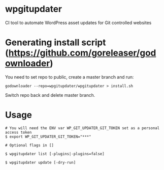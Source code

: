 # wpgitupdater
CI tool to automate WordPress asset updates for Git controlled websites

# Generating install script (https://github.com/goreleaser/godownloader)

You need to set repo to public, create a master branch and run:

`godownloader --repo=wpgitupdater/wpgitupdater > install.sh`

Switch repo back and delete master branch.

# Usage

```
# You will need the ENV var WP_GIT_UPDATER_GIT_TOKEN set as a personal access token
$ export WP_GIT_UPDATER_GIT_TOKEN="***"

# Optional flags in []

$ wpgitupdater list [-plugins|-plugins=false]

$ wpgitupdater update [-dry-run]
```
